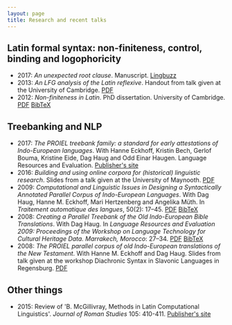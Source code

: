 ```yaml
---
layout: page
title: Research and recent talks
---
```


## Latin formal syntax: non-finiteness, control, binding and logophoricity

* 2017: _An unexpected root clause_. Manuscript. [Lingbuzz](http://ling.auf.net/lingbuzz/003359)
* 2013: _An LFG analysis of the Latin reflexive_. Handout from talk given at the University of Cambridge. [PDF](http://folk.uio.no/mariuslj/johndal-2013-reflexives.pdf)
* 2012: _Non-finiteness in Latin_. PhD dissertation. University of Cambridge. [PDF](http://folk.uio.no/mariuslj/johndal-2012-phd-dissertation.pdf) [BibTeX](johndal-2012-phd-dissertation.bib)

## Treebanking and NLP

* 2017: _The PROIEL treebank family: a standard for early attestations of Indo-European languages_. With Hanne Eckhoff, Kristin Bech, Gerlof Bouma, Kristine Eide, Dag Haug and Odd Einar Haugen. Language Resources and Evaluation. [Publisher's site](https://link.springer.com/article/10.1007/s10579-017-9388-5)
* 2016: _Building and using online corpora for (historical) linguistic research_. Slides from a talk given at the University of Maynooth. [PDF](http://folk.uio.no/mariuslj/johndal-2016-maynooth.pdf)
* 2009: _Computational and Linguistic Issues in Designing a Syntactically Annotated Parallel Corpus of Indo-European Languages_. With Dag Haug, Hanne M. Eckhoff, Mari Hertzenberg and Angelika Müth. In _Traitement automatique des langues_, 50(2): 17–45. [PDF](http://www.atala.org/IMG/pdf/TAL-2009-50-2-01-Haug.pdf) [BibTeX](proiel-2009-tal.bib)
* 2008: _Creating a Parallel Treebank of the Old Indo-European Bible Translations_. With Dag Haug. In _Language Resources and Evaluation 2009: Proceedings of the Workshop on Language Technology for Cultural Heritage Data. Marrakech, Morocco_: 27–34. [PDF](http://www.lrec-conf.org/proceedings/lrec2008/workshops/W22_Proceedings.pdf#page=31) [BibTeX](proiel-2008-marrakech-paper.bib)
* 2008: _The PROIEL parallel corpus of old Indo-European translations of the New Testament_. With Hanne M. Eckhoff and Dag Haug. Slides from talk given at the workshop Diachronic Syntax in Slavonic Languages in Regensburg. [PDF](http://www.hf.uio.no/ifikk/english/research/projects/proiel/Activities/proiel/publications/regensburgslides.pdf)

## Other things

* 2015: Review of 'B. McGillivray, Methods in Latin Computational Linguistics'. _Journal of Roman Studies_ 105: 410-411. [Publisher's site](http://journals.cambridge.org/abstract_S0075435815001112)
